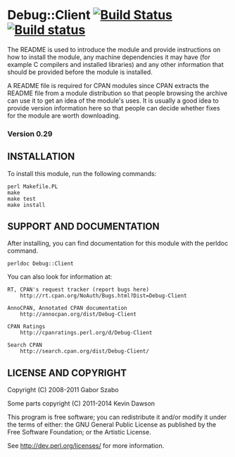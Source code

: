 Debug::Client
[![Build Status](https://travis-ci.org/PadreIDE/Debug-Client.png?branch=master)](https://travis-ci.org/PadreIDE/Debug-Client) [![Build status](https://ci.appveyor.com/api/projects/status/m8o7bf573a3i3p9a?svg=true)](https://ci.appveyor.com/project/JJ/debug-client)
==========

The README is used to introduce the module and provide instructions on
how to install the module, any machine dependencies it may have (for
example C compilers and installed libraries) and any other information
that should be provided before the module is installed.
 
A README file is required for CPAN modules since CPAN extracts the README
file from a module distribution so that people browsing the archive
can use it to get an idea of the module's uses. It is usually a good idea
to provide version information here so that people can decide whether
fixes for the module are worth downloading.

### Version 0.29

## INSTALLATION
 
To install this module, run the following commands:
 
    perl Makefile.PL
    make
    make test
    make install
 
## SUPPORT AND DOCUMENTATION
 
After installing, you can find documentation for this module with the
perldoc command.
 
    perldoc Debug::Client
 
You can also look for information at:
 
    RT, CPAN's request tracker (report bugs here)
        http://rt.cpan.org/NoAuth/Bugs.html?Dist=Debug-Client
 
    AnnoCPAN, Annotated CPAN documentation
        http://annocpan.org/dist/Debug-Client
 
    CPAN Ratings
        http://cpanratings.perl.org/d/Debug-Client
 
    Search CPAN
        http://search.cpan.org/dist/Debug-Client/
 
 
## LICENSE AND COPYRIGHT
 
Copyright (C) 2008-2011 Gabor Szabo
 
Some parts copyright (C) 2011-2014 Kevin Dawson
 
 
This program is free software; you can redistribute it and/or modify it
under the terms of either: the GNU General Public License as published
by the Free Software Foundation; or the Artistic License.
 
See http://dev.perl.org/licenses/ for more information.
